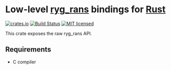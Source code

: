 # Low-level [ryg_rans](https://github.com/rygorous/ryg_rans) bindings for [Rust](https://www.rust-lang.org/)

[![crates.io](https://img.shields.io/crates/v/ryg_rans_sys.svg)](https://crates.io/crates/ryg_rans_sys)
[![Build Status](https://github.com/m4tx/ryg-rans-sys/workflows/Rust%20CI/badge.svg)](https://github.com/m4tx/ryg-rans-sys/actions)
[![MIT licensed](https://img.shields.io/badge/license-MIT-blue.svg)](https://github.com/m4tx/ryg-rans-sys/blob/master/LICENSE)

This crate exposes the raw ryg_rans API.

## Requirements

* C compiler
